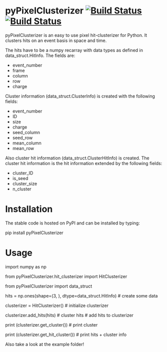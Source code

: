 # pyPixelClusterizer [![Build Status](https://travis-ci.org/SiLab-Bonn/pyPixelClusterizer.svg?branch=master)](https://travis-ci.org/SiLab-Bonn/pyPixelClusterizer) [![Build Status](https://ci.appveyor.com/api/projects/status/github/SiLab-Bonn/pyPixelClusterizer)](https://ci.appveyor.com/project/DavidLP/pyPixelClusterizer)

pyPixelClusterizer is an easy to use pixel hit-clusterizer for Python. It clusters hits on an event basis in space and time. 

The hits have to be a numpy recarray with data types as defined in data_struct.HitInfo. The fields are:
- event_number
- frame
- column
- row
- charge

Cluster information (data_struct.ClusterInfo) is created with the following fields:
- event_number
- ID
- size
- charge
- seed_column
- seed_row
- mean_column
- mean_row

Also cluster hit information (data_struct.ClusterHitInfo) is created. The cluster hit information is the hit information extended by the following fields:
- cluster_ID
- is_seed
- cluster_size
- n_cluster

# Installation

The stable code is hosted on PyPI and can be installed by typing:

pip install pyPixelClusterizer

# Usage

import numpy as np

from pyPixelClusterizer.hit_clusterizer import HitClusterizer

from pyPixelClusterizer import data_struct

hits = np.ones(shape=(3, ), dtype=data_struct.HitInfo)  # create some data

clusterizer = HitClusterizer()  # initialize clusterizer

clusterizer.add_hits(hits)  # cluster hits  # add hits to clusterizer

print (clusterizer.get_cluster())  # print cluster

print (clusterizer.get_hit_cluster())  # print hits + cluster info

Also take a look at the example folder!

